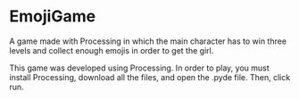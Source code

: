 # EmojiGame
A game made with Processing in which the main character has to win three levels and collect enough emojis in order to get the girl.

This game was developed using Processing. In order to play, you must install Processing, download all the files, and open the .pyde file. Then, click run.
